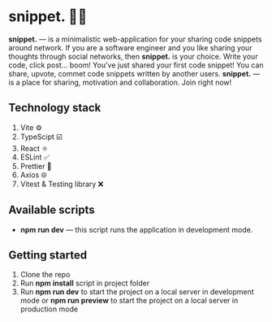 # snippet. 👨‍💻

**snippet.** — is a minimalistic web-application for your sharing code snippets around network. If you are a software engineer and you like sharing your thoughts through social networks, then **snippet.** is your choice. Write your code, click post... boom! You've just shared your first code snippet! You can share, upvote, commet code snippets written by another users. **snippet.** — is a place for sharing, motivation and collaboration. Join right now!

## Technology stack

1. Vite ⚙️
2. TypeScipt ☑️
3. React ⚛️
4. ESLint ✅
5. Prettier 🎨
6. Axios 🌐
7. Vitest & Testing library ❌

## Available scripts

- **npm run dev** — this script runs the application in development mode.

## Getting started

1. Clone the repo
2. Run **npm install** script in project folder
3. Run **npm run dev** to start the project on a local server in development mode or **npm run preview** to start the project on a local server in production mode
